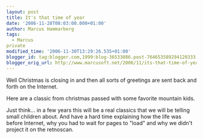 ```yaml
---
layout: post
title: It's that time of year
date: '2006-11-28T08:03:00.000+01:00'
author: Marcus Hammarberg
tags:
  - Marcus
private
modified_time: '2006-11-30T13:29:26.535+01:00'
blogger_id: tag:blogger.com,1999:blog-36533086.post-764653589294120333
blogger_orig_url: http://www.marcusoft.net/2006/11/its-that-time-of-year.html
---
```


Well
Christmas is closing in and then all sorts of greetings are sent back
and forth on the Internet.

Here are a classic from christmas passed with some favorite mountain
kids.







Just think... in a few years this will be a real classics that we will
be telling small children about. And have a hard time explaining how the
life was before Internet, why you had to wait for pages to "load" and
why we didn't project it on the retnoscan.
